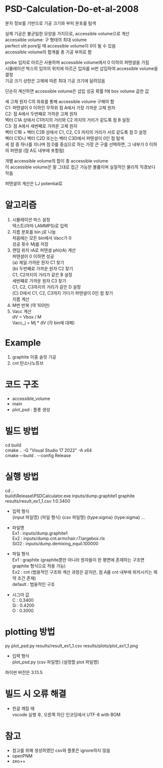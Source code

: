 # PSD-Calculation-Do-et-al-2008  

분자 정보를 기반으로 기공 크기와 부피 분포를 탐색  

실제 기공은 불균일한 모양을 가지므로, accessible volume으로 계산  
accessible volume: 구 형태의 최대 volume  
perfect slit pore일 때 accessible volume이 0이 될 수 있음  
accessible volume의 합계를 총 기공 부피로 함  

probe 입자로 아르곤 사용하며 accessible volume에서 0 이하의 퍼텐셜을 가짐  
시뮬레이션 박스의 임의의 위치에 아르곤 입자를 m번 삽입하여 accessible volume을 결정  
기공 크기 상한은 고체에 따른 최대 기공 크기에 달려있음  

단순히 계산하면 accessible volume은 삽입 성공 확률 f에 box volume 곱한 값  

세 고체 원자 C의 좌표를 통해 accessible volume 구해야 함  
C1: 퍼텐셜이 0 이하인 무작위 점 A에서 가장 가까운 고체 원자  
C2: 점 A에서 두번째로 가까운 고체 원자  
벡터 C1A 상에서 C1까지의 거리와 C2 까지의 거리가 같도록 점 B 설정  
C3: 점 A에서 세번째로 가까운 고체 원자  
벡터 C1B + 벡터 C2B 상에서 C1, C2, C3 까지의 거리가 서로 같도록 점 D 설정  
벡터 C1D나 벡터 C2D 또는는 벡터 C3D에서 퍼텐셜이 0인 점 탐색  
세 점 중 하나를 지나며 점 D를 중심으로 하는 가장 큰 구를 선택하면, 그 내부가 0 이하의 퍼텐셜 (점 A도 내부에 포함됨)  

개별 accessible volume의 합이 총 accessible volume  
이 accessible volume은 말 그대로 접근 가능한 볼륨이며 실질적인 물리적 직경보다 작음  

퍼텐셜의 계산은 LJ potential로  



# 알고리즘  

1. 시뮬레이션 박스 설정  
텍스트(아마 LAMMPS)로 입력  
2. 지름 분포를 bin j로 나눔  
처음에는 모든 bin에서 Vacc가 0  
성공 횟수 Mj를 저장  
3. 랜덤 위치 rA로 퍼텐셜 phi(rA) 계산  
퍼텐셜이 0 이하면 성공  
(a) 제일 가까운 원자 C1 찾기  
(b) 두번째로 가까운 원자 C2 찾기  
C1, C2까지의 거리가 같은 B 설정  
세번쨰로 가까운 원자 C3 찾기  
C1, C2, C3까지의 거리가 같은 D 설정  
(C) D에서 C1, C2, C3까지 가다가 퍼텐셜이 0인 점 찾기  
지름 계산  
4. M번 반복 (약 100만)  
5. Vacc 계산  
dV = Vbox / M  
Vacc_j = Mj * dV (각 bin에 대해)  



# Example  

1. graphite 이중 슬릿 기공  
2. cnt 탄소나노튜브  



# 코드 구조  

- accessible_volume  
- main  
- plot_psd : 플롯 생성  



# 빌드 방법  

cd build  
cmake .. -G "Visual Studio 17 2022" -A x64  
cmake --build . --config Release  



# 실행 방법  

cd ..  
build\Release\PSDCalculator.exe inputs/dump.graphite1 graphite results/result_ex1_1.csv 1:0.3400  

- 입력 형식  
{input 파일명} {파일 형식} {csv 파일명} {type:sigma} {type:sigma} ...  

- 파일명  
Ex1 : inputs/dump.graphite1  
Ex2 : inputs/dump.cnt.armchair.r7.largebox.rlx  
SiO2 : inputs/dump.demixing_equil.100000  

- 파일 형식  
Ex1 : graphite (graphite뿐만 아니라 원자들이 한 평면에 존재하는 구조면 graphite 형식으로 적용 가능)  
Ex2 : cnt (범용적인 구조와 계산 과정은 같지만, 점 A를 cnt 내부에 위치시키는 제약 조건 존재)  
default : 범용적인 구조  

- 시그마 값  
C : 0.3400  
Si : 0.4200  
O : 0.3000  



# plotting 방법  

py plot_psd.py results/result_ex1_1.csv results/plots/plot_ex1_1.png  

- 입력 형식  
plot_psd.py {csv 파일명} {설정할 plot 파일명}  

파이썬 버전은 3.13.5  



# 빌드 시 오류 해결  

- 한글 깨질 때  
vscode 실행 후, 오른쪽 하단 인코딩에서 UTF-8 with BOM  



# 참고  

- 참고를 위해 생성하였던 csv와 플롯은 ignore하지 않음  
- openPNM  
- zeo++  